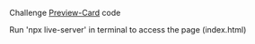 Challenge <a href="https://www.frontendmentor.io/challenges/product-preview-card-component-GO7UmttRfa">Preview-Card</a> code 

Run 'npx live-server' in terminal to access the page (index.html)